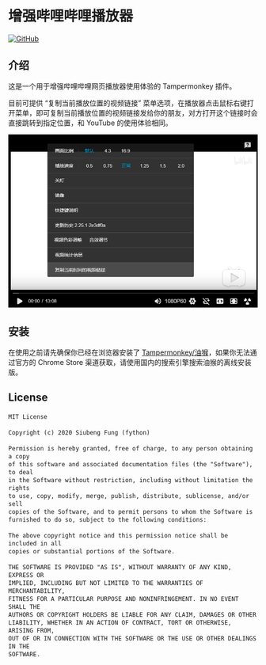 增强哔哩哔哩播放器
======

[![GitHub](https://img.shields.io/github/license/fython/userscript-enhance-bilibili-player)](https://github.com/fython/userscript-enhance-bilibili-player/blob/master/LICENSE)

## 介绍

这是一个用于增强哔哩哔哩网页播放器使用体验的 Tampermonkey 插件。

目前可提供 “复制当前播放位置的视频链接” 菜单选项，在播放器点击鼠标右键打开菜单，即可复制当前播放位置的视频链接发给你的朋友，对方打开这个链接时会直接跳转到指定位置，和 YouTube 的使用体验相同。

![](./.github/screenshot.png)

## 安装

在使用之前请先确保你已经在浏览器安装了 [Tampermonkey/油猴](https://www.tampermonkey.net/?ext=dhdg&locale=zh)，如果你无法通过官方的 Chrome Store 渠道获取，请使用国内的搜索引擎搜索油猴的离线安装版。

## License

```
MIT License

Copyright (c) 2020 Siubeng Fung (fython)

Permission is hereby granted, free of charge, to any person obtaining a copy
of this software and associated documentation files (the "Software"), to deal
in the Software without restriction, including without limitation the rights
to use, copy, modify, merge, publish, distribute, sublicense, and/or sell
copies of the Software, and to permit persons to whom the Software is
furnished to do so, subject to the following conditions:

The above copyright notice and this permission notice shall be included in all
copies or substantial portions of the Software.

THE SOFTWARE IS PROVIDED "AS IS", WITHOUT WARRANTY OF ANY KIND, EXPRESS OR
IMPLIED, INCLUDING BUT NOT LIMITED TO THE WARRANTIES OF MERCHANTABILITY,
FITNESS FOR A PARTICULAR PURPOSE AND NONINFRINGEMENT. IN NO EVENT SHALL THE
AUTHORS OR COPYRIGHT HOLDERS BE LIABLE FOR ANY CLAIM, DAMAGES OR OTHER
LIABILITY, WHETHER IN AN ACTION OF CONTRACT, TORT OR OTHERWISE, ARISING FROM,
OUT OF OR IN CONNECTION WITH THE SOFTWARE OR THE USE OR OTHER DEALINGS IN THE
SOFTWARE.
```